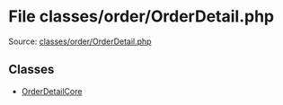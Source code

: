 File classes/order/OrderDetail.php
=========

Source: [classes/order/OrderDetail.php](https://github.com/PrestaShop/PrestaShop/blob/1.6.0.6/classes/order/OrderDetail.php)


Classes
-------

* [OrderDetailCore](class.OrderDetailCore.md)

